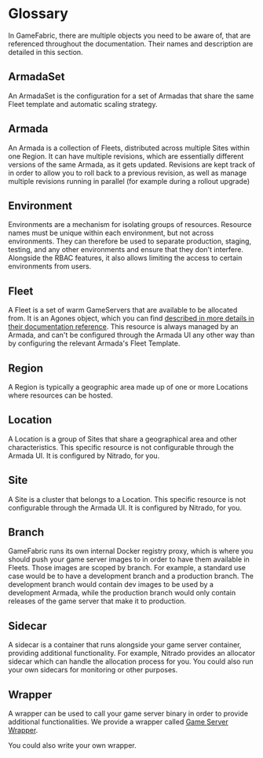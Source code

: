 # Glossary

In GameFabric, there are multiple objects you need to be aware of, that are referenced throughout the documentation. Their names and description are detailed in this section.

## ArmadaSet

An ArmadaSet is the configuration for a set of Armadas that share the same Fleet template and automatic scaling strategy.

## Armada

An Armada is a collection of Fleets, distributed across multiple Sites within one Region.
It can have multiple revisions, which are essentially different versions of the same Armada, as it gets updated.
Revisions are kept track of in order to allow you to roll back to a previous revision, as well as manage multiple revisions running in parallel (for example during a rollout upgrade)

## Environment

Environments are a mechanism for isolating groups of resources. Resource names must be unique within each environment, but not across environments.
They can therefore be used to separate production, staging, testing, and any other environments and ensure that they don't interfere.
Alongside the RBAC features, it also allows limiting the access to certain environments from users.

## Fleet

A Fleet is a set of warm GameServers that are available to be allocated from.
It is an Agones object, which you can find [described in more details in their documentation reference](https://agones.dev/site/docs/reference/fleet/).
This resource is always managed by an Armada, and can't be configured through the Armada UI any other way than by configuring the relevant Armada's Fleet Template.

## Region

A Region is typically a geographic area made up of one or more Locations where resources can be hosted.

## Location

A Location is a group of Sites that share a geographical area and other characteristics.
This specific resource is not configurable through the Armada UI. It is configured by Nitrado, for you.

## Site

A Site is a cluster that belongs to a Location.
This specific resource is not configurable through the Armada UI. It is configured by Nitrado, for you.

## Branch

GameFabric runs its own internal Docker registry proxy, which is where you should push your game server images to in order to have them available in Fleets.
Those images are scoped by branch. For example, a standard use case would be to have a development branch and a production branch. The development branch would contain dev images to be used by a development Armada, while the production branch would only contain releases of the game server that make it to production.

## Sidecar

A sidecar is a container that runs alongside your game server container, providing additional functionality.
For example, Nitrado provides an allocator sidecar which can handle the allocation process for you.
You could also run your own sidecars for monitoring or other purposes.

## Wrapper

A wrapper can be used to call your game server binary in order to provide additional functionalities.
We provide a wrapper called [Game Server Wrapper](https://docs.gamefabric.com/multiplayer-servers/multiplayer-services/game-server-wrapper).

You could also write your own wrapper.
